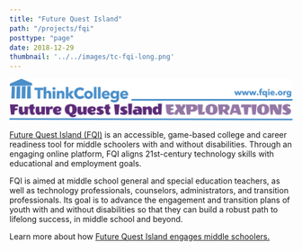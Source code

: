 ```yaml
---
title: "Future Quest Island"
path: "/projects/fqi"
posttype: "page"
date: 2018-12-29
thumbnail: '../../images/tc-fqi-long.png'
---
```



![Future Quest Island](../../images/tc-fqi-long.png)

[Future Quest Island (FQI)](https://thinkcollege.net/about/what-is-think-college/future-quest-island) is an accessible, game-based college and career readiness tool for middle schoolers with and without disabilities. Through an engaging online platform, FQI aligns 21st-century technology skills with educational and employment goals.

FQI is aimed at middle school general and special education teachers, as well as technology professionals, counselors, administrators, and transition professionals. Its goal is to advance the engagement and transition plans of youth with and without disabilities so that they can build a robust path to lifelong success, in middle school and beyond.

Learn more about how [Future Quest Island engages middle schoolers.](https://thinkcollege.net/about/what-is-think-college/future-quest-island)
